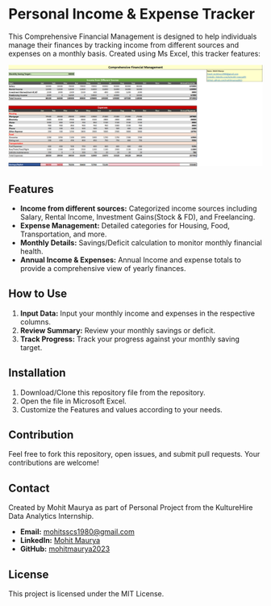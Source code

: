 # Personal Income & Expense Tracker

This Comprehensive Financial Management is designed to help individuals manage their finances by tracking income from different sources and expenses on a monthly basis. Created using Ms Excel, this tracker features:

![Preview](https://github.com/mohitmaurya2023/Comprehensive-Financial-Management/blob/main/Comprehensive%20Financial%20Management%20Tracker%20By%20Mohit%20Maurya.png)

## Features
- **Income from different sources:** Categorized income sources including Salary, Rental Income, Investment Gains(Stock & FD), and Freelancing.
- **Expense Management:** Detailed categories for Housing, Food, Transportation, and more.
- **Monthly Details:** Savings/Deficit calculation to monitor monthly financial health.
- **Annual Income & Expenses:** Annual Income and expense totals to provide a comprehensive view of yearly finances.

## How to Use
1. **Input Data:** Input your monthly income and expenses in the respective columns.
2. **Review Summary:** Review your monthly savings or deficit.
3. **Track Progress:** Track your progress against your monthly saving target.

## Installation
1. Download/Clone this repository file from the repository.
2. Open the file in Microsoft Excel.
3. Customize the Features and values according to your needs.

## Contribution
Feel free to fork this repository, open issues, and submit pull requests. Your contributions are welcome!

## Contact
Created by Mohit Maurya as part of Personal Project from the KultureHire Data Analytics Internship.
- **Email:** [mohitsscs1980@gmail.com](mailto:mohitsscs1980@gmail.com)
- **LinkedIn:** [Mohit Maurya](https://linkedin.com/in/mohit-maurya93)
- **GitHub:** [mohitmaurya2023](https://github.com/mohitmaurya2023)

## License
This project is licensed under the MIT License.
